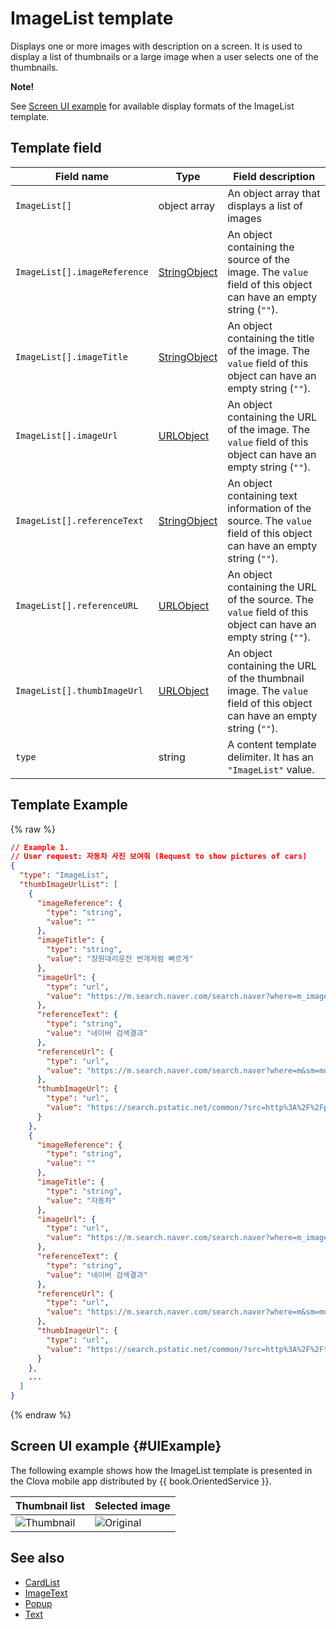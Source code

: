 # ImageList template
Displays one or more images with description on a screen. It is used to display a list of thumbnails or a large image when a user selects one of the thumbnails.

<div class="note">
<p><strong>Note!</strong></p>
<p>See <a href="#UIExample">Screen UI example</a> for available display formats of the ImageList template.</p>
</div>

## Template field

| Field name       | Type    | Field description                     |
|---------------|---------|-----------------------------|
| `ImageList[]`                | object array | An object array that displays a list of images                        |
| `ImageList[].imageReference` | [StringObject](/CIC/References/ContentTemplates/Shared_Objects.md#StringObject) | An object containing the source of the image. The `value` field of this object can have an empty string (`""`).      |
| `ImageList[].imageTitle`     | [StringObject](/CIC/References/ContentTemplates/Shared_Objects.md#StringObject) | An object containing the title of the image. The `value` field of this object can have an empty string (`""`).           |
| `ImageList[].imageUrl`       | [URLObject](/CIC/References/ContentTemplates/Shared_Objects.md#URLObject)       | An object containing the URL of the image. The `value` field of this object can have an empty string (`""`).      |
| `ImageList[].referenceText`  | [StringObject](/CIC/References/ContentTemplates/Shared_Objects.md#StringObject) | An object containing text information of the source. The `value` field of this object can have an empty string (`""`).      |
| `ImageList[].referenceURL`   | [URLObject](/CIC/References/ContentTemplates/Shared_Objects.md#URLObject)       | An object containing the URL of the source. The `value` field of this object can have an empty string (`""`).      |
| `ImageList[].thumbImageUrl`  | [URLObject](/CIC/References/ContentTemplates/Shared_Objects.md#URLObject)       | An object containing the URL of the thumbnail image. The `value` field of this object can have an empty string (`""`).      |
| `type`                       | string       | A content template delimiter. It has an `"ImageList"` value.        |

## Template Example

{% raw %}
```json
// Example 1.
// User request: 자동차 사진 보여줘 (Request to show pictures of cars)
{
  "type": "ImageList",
  "thumbImageUrlList": [
    {
      "imageReference": {
        "type": "string",
        "value": ""
      },
      "imageTitle": {
        "type": "string",
        "value": "창원대리운전 번개처럼 빠르게"
      },
      "imageUrl": {
        "type": "url",
        "value": "https://m.search.naver.com/search.naver?where=m_image&mode=default&query=%EC%9E%90%EB%8F%99%EC%B0%A8%20%EC%9D%B4%EB%AF%B8%EC%A7%80#imgId=post7533909_3"
      },
      "referenceText": {
        "type": "string",
        "value": "네이버 검색결과"
      },
      "referenceUrl": {
        "type": "url",
        "value": "https://m.search.naver.com/search.naver?where=m&sm=mob_lic&query=%ec%9e%90%eb%8f%99%ec%b0%a8+%ec%82%ac%ec%a7%84+%eb%b3%b4%ec%97%ac%ec%a4%98"
      },
      "thumbImageUrl": {
        "type": "url",
        "value": "https://search.pstatic.net/common/?src=http%3A%2F%2Fpost.phinf.naver.net%2FMjAxNzA1MDZfMTg4%2FMDAxNDk0MDYyNDAwMDY3.C6LJCKXrha2u8dIqOOX0RhQNGrVVfkp3WbLO8U-xzRwg.IEYdykQp6xguEy4bnQ83JhDy1QZOtO4n1Lx5MBwivFwg.JPEG%2FIz2FmvAaRVzSf2Z-sNWzYQVU5z6Q.jpg&type=b360"
      }
    },
    {
      "imageReference": {
        "type": "string",
        "value": ""
      },
      "imageTitle": {
        "type": "string",
        "value": "자동차"
      },
      "imageUrl": {
        "type": "url",
        "value": "https://m.search.naver.com/search.naver?where=m_image&mode=default&query=%EC%9E%90%EB%8F%99%EC%B0%A8%20%EC%9D%B4%EB%AF%B8%EC%A7%80#imgId=gallery2004021016070294818_1"
      },
      "referenceText": {
        "type": "string",
        "value": "네이버 검색결과"
      },
      "referenceUrl": {
        "type": "url",
        "value": "https://m.search.naver.com/search.naver?where=m&sm=mob_lic&query=%ec%9e%90%eb%8f%99%ec%b0%a8+%ec%82%ac%ec%a7%84+%eb%b3%b4%ec%97%ac%ec%a4%98"
      },
      "thumbImageUrl": {
        "type": "url",
        "value": "https://search.pstatic.net/common/?src=http%3A%2F%2Fthumb.photo.naver.net%2Fdata15%2Fgallery%2F2004-02%2F10%2F07%2F18m2948m0.jpg&type=b360"
      }
    },
    ...
  ]
}

```
{% endraw %}

## Screen UI example {#UIExample}
The following example shows how the ImageList template is presented in the Clova mobile app distributed by {{ book.OrientedService }}.

| Thumbnail list | Selected image |
|-------|-------|
| ![Thumbnail](/CIC/Resources/Images/Content_Template-Thumbnail_List.png) | ![Original](/CIC/Resources/Images/Content_Template-Original_Image.png) |

## See also
* [CardList](/CIC/References/ContentTemplates/ImageList.md)
* [ImageText](/CIC/References/ContentTemplates/ImageText.md)
* [Popup](/CIC/References/ContentTemplates/Popup.md)
* [Text](/CIC/References/ContentTemplates/Text.md)
